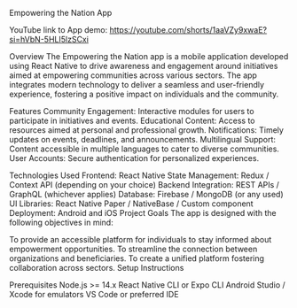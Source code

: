 Empowering the Nation App

YouTube link to App demo: https://youtube.com/shorts/1aaVZy9xwaE?si=hVbN-5HLI5lzSCxi

Overview
The Empowering the Nation app is a mobile application developed using React Native to drive awareness and engagement around initiatives aimed at empowering communities across various sectors. The app integrates modern technology to deliver a seamless and user-friendly experience, fostering a positive impact on individuals and the community.

Features
Community Engagement: Interactive modules for users to participate in initiatives and events.
Educational Content: Access to resources aimed at personal and professional growth.
Notifications: Timely updates on events, deadlines, and announcements.
Multilingual Support: Content accessible in multiple languages to cater to diverse communities.
User Accounts: Secure authentication for personalized experiences.

Technologies Used
Frontend: React Native
State Management: Redux / Context API (depending on your choice)
Backend Integration: REST APIs / GraphQL (whichever applies)
Database: Firebase / MongoDB (or any used)
UI Libraries: React Native Paper / NativeBase / Custom component
Deployment: Android and iOS
Project Goals
The app is designed with the following objectives in mind:

To provide an accessible platform for individuals to stay informed about empowerment opportunities.
To streamline the connection between organizations and beneficiaries.
To create a unified platform fostering collaboration across sectors.
Setup Instructions

Prerequisites
Node.js >= 14.x
React Native CLI or Expo CLI
Android Studio / Xcode for emulators
VS Code or preferred IDE
